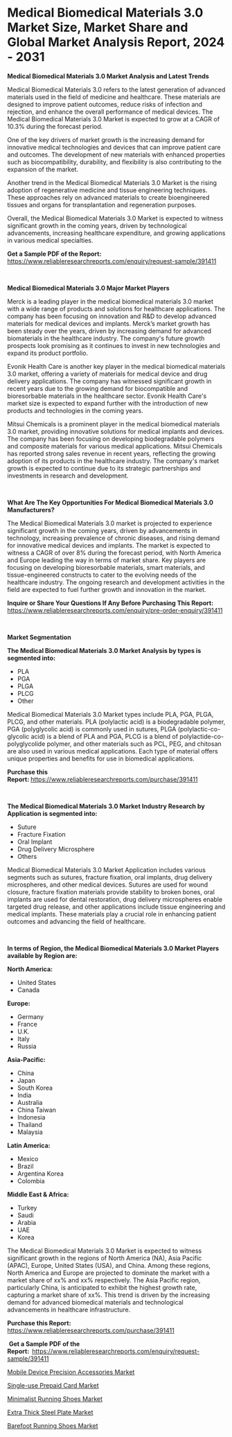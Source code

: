 <p><h1>Medical Biomedical Materials 3.0 Market Size, Market Share and Global Market Analysis Report, 2024 - 2031</h1></p><p><strong>Medical Biomedical Materials 3.0 Market Analysis and Latest Trends</strong></p>
<p><p>Medical Biomedical Materials 3.0 refers to the latest generation of advanced materials used in the field of medicine and healthcare. These materials are designed to improve patient outcomes, reduce risks of infection and rejection, and enhance the overall performance of medical devices. The Medical Biomedical Materials 3.0 Market is expected to grow at a CAGR of 10.3% during the forecast period.</p><p>One of the key drivers of market growth is the increasing demand for innovative medical technologies and devices that can improve patient care and outcomes. The development of new materials with enhanced properties such as biocompatibility, durability, and flexibility is also contributing to the expansion of the market.</p><p>Another trend in the Medical Biomedical Materials 3.0 Market is the rising adoption of regenerative medicine and tissue engineering techniques. These approaches rely on advanced materials to create bioengineered tissues and organs for transplantation and regeneration purposes.</p><p>Overall, the Medical Biomedical Materials 3.0 Market is expected to witness significant growth in the coming years, driven by technological advancements, increasing healthcare expenditure, and growing applications in various medical specialties.</p></p>
<p><strong>Get a Sample PDF of the Report:&nbsp;</strong> <a href="https://www.reliableresearchreports.com/enquiry/request-sample/391411">https://www.reliableresearchreports.com/enquiry/request-sample/391411</a></p>
<p>&nbsp;</p>
<p><strong>Medical Biomedical Materials 3.0 Major Market Players</strong></p>
<p><p>Merck is a leading player in the medical biomedical materials 3.0 market with a wide range of products and solutions for healthcare applications. The company has been focusing on innovation and R&D to develop advanced materials for medical devices and implants. Merck’s market growth has been steady over the years, driven by increasing demand for advanced biomaterials in the healthcare industry. The company's future growth prospects look promising as it continues to invest in new technologies and expand its product portfolio.</p><p>Evonik Health Care is another key player in the medical biomedical materials 3.0 market, offering a variety of materials for medical device and drug delivery applications. The company has witnessed significant growth in recent years due to the growing demand for biocompatible and bioresorbable materials in the healthcare sector. Evonik Health Care's market size is expected to expand further with the introduction of new products and technologies in the coming years.</p><p>Mitsui Chemicals is a prominent player in the medical biomedical materials 3.0 market, providing innovative solutions for medical implants and devices. The company has been focusing on developing biodegradable polymers and composite materials for various medical applications. Mitsui Chemicals has reported strong sales revenue in recent years, reflecting the growing adoption of its products in the healthcare industry. The company's market growth is expected to continue due to its strategic partnerships and investments in research and development.</p></p>
<p>&nbsp;</p>
<p><strong>What Are The Key Opportunities For Medical Biomedical Materials 3.0 Manufacturers?</strong></p>
<p><p>The Medical Biomedical Materials 3.0 market is projected to experience significant growth in the coming years, driven by advancements in technology, increasing prevalence of chronic diseases, and rising demand for innovative medical devices and implants. The market is expected to witness a CAGR of over 8% during the forecast period, with North America and Europe leading the way in terms of market share. Key players are focusing on developing bioresorbable materials, smart materials, and tissue-engineered constructs to cater to the evolving needs of the healthcare industry. The ongoing research and development activities in the field are expected to fuel further growth and innovation in the market.</p></p>
<p><strong>Inquire or Share Your Questions If Any Before Purchasing This Report:</strong> <a href="https://www.reliableresearchreports.com/enquiry/pre-order-enquiry/391411">https://www.reliableresearchreports.com/enquiry/pre-order-enquiry/391411</a></p>
<p>&nbsp;</p>
<p><strong>Market Segmentation</strong></p>
<p><strong>The Medical Biomedical Materials 3.0 Market Analysis by types is segmented into:</strong></p>
<p><ul><li>PLA</li><li>PGA</li><li>PLGA</li><li>PLCG</li><li>Other</li></ul></p>
<p><p>Medical Biomedical Materials 3.0 Market types include PLA, PGA, PLGA, PLCG, and other materials. PLA (polylactic acid) is a biodegradable polymer, PGA (polyglycolic acid) is commonly used in sutures, PLGA (polylactic-co-glycolic acid) is a blend of PLA and PGA, PLCG is a blend of polylactide-co-polyglycolide polymer, and other materials such as PCL, PEG, and chitosan are also used in various medical applications. Each type of material offers unique properties and benefits for use in biomedical applications.</p></p>
<p><strong>Purchase this Report:&nbsp;</strong><a href="https://www.reliableresearchreports.com/purchase/391411">https://www.reliableresearchreports.com/purchase/391411</a></p>
<p>&nbsp;</p>
<p><strong>The Medical Biomedical Materials 3.0 Market Industry Research by Application is segmented into:</strong></p>
<p><ul><li>Suture</li><li>Fracture Fixation</li><li>Oral Implant</li><li>Drug Delivery Microsphere</li><li>Others</li></ul></p>
<p><p>Medical Biomedical Materials 3.0 Market Application includes various segments such as sutures, fracture fixation, oral implants, drug delivery microspheres, and other medical devices. Sutures are used for wound closure, fracture fixation materials provide stability to broken bones, oral implants are used for dental restoration, drug delivery microspheres enable targeted drug release, and other applications include tissue engineering and medical implants. These materials play a crucial role in enhancing patient outcomes and advancing the field of healthcare.</p></p>
<p>&nbsp;</p>
<p><strong>In terms of Region, the Medical Biomedical Materials 3.0 Market Players available by Region are:</strong></p>
<p>
    <p> <strong> North America: </strong>
        <ul>
            <li>United States</li>
            <li>Canada</li>
        </ul>
        </p> 
    <p> <strong> Europe: </strong>
        <ul>
            <li>Germany</li>
            <li>France</li>
            <li>U.K.</li>
            <li>Italy</li>
            <li>Russia</li>
        </ul>
        </p> 
    <p> <strong> Asia-Pacific: </strong>
        <ul>
            <li>China</li>
            <li>Japan</li>
            <li>South Korea</li>
            <li>India</li>
            <li>Australia</li>
            <li>China Taiwan</li>
            <li>Indonesia</li>
            <li>Thailand</li>
            <li>Malaysia</li>
        </ul>
        </p> 
    <p> <strong> Latin America: </strong>
        <ul>
            <li>Mexico</li>
            <li>Brazil</li>
            <li>Argentina Korea</li>
            <li>Colombia</li>
        </ul>
        </p> 
    <p> <strong> Middle East & Africa: </strong>
        <ul>
            <li>Turkey</li>
            <li>Saudi</li>
            <li>Arabia</li>
            <li>UAE</li>
            <li>Korea</li>
        </ul>
    </p>
    </p>
<p><p>The Medical Biomedical Materials 3.0 Market is expected to witness significant growth in the regions of North America (NA), Asia Pacific (APAC), Europe, United States (USA), and China. Among these regions, North America and Europe are projected to dominate the market with a market share of xx% and xx% respectively. The Asia Pacific region, particularly China, is anticipated to exhibit the highest growth rate, capturing a market share of xx%. This trend is driven by the increasing demand for advanced biomedical materials and technological advancements in healthcare infrastructure.</p></p>
<p><strong>Purchase this Report: </strong><a href="https://www.reliableresearchreports.com/purchase/391411">https://www.reliableresearchreports.com/purchase/391411</a></p>
<p>&nbsp;<strong>Get a Sample PDF of the Report:&nbsp;&nbsp;</strong><a href="https://www.reliableresearchreports.com/enquiry/request-sample/391411">https://www.reliableresearchreports.com/enquiry/request-sample/391411</a></p>
<p><strong></strong></p>
<p><p><a href="https://bubble-tree-ea4.notion.site/Mobile-Device-Precision-Accessories-Market-Research-Report-Reveals-The-Latest-Trends-And-Opportuniti-6e7f2ce09ba24391a04806bcbe7cdcb1">Mobile Device Precision Accessories Market</a></p><p><a href="https://bubble-tree-ea4.notion.site/Single-use-Prepaid-Card-Market-Size-Market-Share-and-Global-Market-Analysis-Report-2024-2031-125915eafdef4d00bc07a490372bf1f3">Single-use Prepaid Card Market</a></p><p><a href="https://view.publitas.com/reportprime-1/minimalist-running-shoes-market-size-share-trends-analysis-report-by-application-regional-outlook-competitive-strategies-and-segment-forecasts-2024-2031/">Minimalist Running Shoes Market</a></p><p><a href="https://thundering-castanet-c65.notion.site/Extra-Thick-Steel-Plate-Market-Size-2024-2031-Global-Industrial-Analysis-Key-Geographical-Regions-579a340cce9945348da270c114c5efd5">Extra Thick Steel Plate Market</a></p><p><a href="https://view.publitas.com/reportprime-1/barefoot-running-shoes-market-share-market-new-trends-analysis-report-by-type-by-application-by-end-use-by-region-and-segment-forecasts-2024-2031/">Barefoot Running Shoes Market</a></p></p>